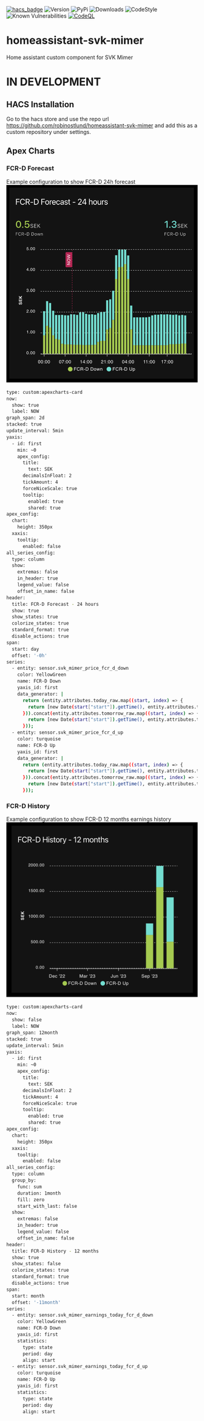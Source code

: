 [![hacs_badge](https://img.shields.io/badge/HACS-Default-orange.svg)](https://github.com/hacs/integration)
![Version](https://img.shields.io/github/v/release/robinostlund/homeassistant-svk-mimer)
![PyPi](https://img.shields.io/pypi/v/aiosvkmimer?label=latest%20pypi)
![Downloads](https://img.shields.io/github/downloads/robinostlund/homeassistant-svk-mimer/total)
![CodeStyle](https://img.shields.io/badge/code%20style-black-black)
![Known Vulnerabilities](https://snyk.io/test/github/robinostlund/homeassistant-svk-mimer/badge.svg)
[![CodeQL](https://github.com/robinostlund/homeassistant-svk-mimer/actions/workflows/codeql-analysis.yml/badge.svg)](https://github.com/robinostlund/homeassistant-svk-mimer/actions/workflows/codeql-analysis.yml)

# homeassistant-svk-mimer
Home assistant custom component for SVK Mimer

# IN DEVELOPMENT


## HACS Installation
Go to the hacs store and use the repo url https://github.com/robinostlund/homeassistant-svk-mimer and add this as a custom repository under settings.


## Apex Charts
### FCR-D Forecast
Example configuration to show FCR-D 24h forecast
![Alt text](assets/example-fcr-d-forecast.png?raw=true "FCR-D Forecast")
```bash
type: custom:apexcharts-card
now:
  show: true
  label: NOW
graph_span: 2d
stacked: true
update_interval: 5min
yaxis:
  - id: first
    min: ~0
    apex_config:
      title:
        text: SEK
      decimalsInFloat: 2
      tickAmount: 4
      forceNiceScale: true
      tooltip:
        enabled: true
        shared: true
apex_config:
  chart:
    height: 350px
  xaxis:
    tooltip:
      enabled: false
all_series_config:
  type: column
  show:
    extremas: false
    in_header: true
    legend_value: false
    offset_in_name: false
header:
  title: FCR-D Forecast - 24 hours
  show: true
  show_states: true
  colorize_states: true
  standard_format: true
  disable_actions: true
span:
  start: day
  offset: '-0h'
series:
  - entity: sensor.svk_mimer_price_fcr_d_down
    color: YellowGreen
    name: FCR-D Down
    yaxis_id: first
    data_generator: |
      return (entity.attributes.today_raw.map((start, index) => {
        return [new Date(start["start"]).getTime(), entity.attributes.today_raw[index]["value"]];
      })).concat(entity.attributes.tomorrow_raw.map((start, index) => {
        return [new Date(start["start"]).getTime(), entity.attributes.tomorrow_raw[index]["value"]];
      }));
  - entity: sensor.svk_mimer_price_fcr_d_up
    color: turquoise
    name: FCR-D Up
    yaxis_id: first
    data_generator: |
      return (entity.attributes.today_raw.map((start, index) => {
        return [new Date(start["start"]).getTime(), entity.attributes.today_raw[index]["value"]];
      })).concat(entity.attributes.tomorrow_raw.map((start, index) => {
        return [new Date(start["start"]).getTime(), entity.attributes.tomorrow_raw[index]["value"]];
      }));
```

### FCR-D History
Example configuration to show FCR-D 12 months earnings history
![Alt text](assets/example-fcr-d-history.png?raw=true "FCR-D History")
```bash
type: custom:apexcharts-card
now:
  show: false
  label: NOW
graph_span: 12month
stacked: true
update_interval: 5min
yaxis:
  - id: first
    min: ~0
    apex_config:
      title:
        text: SEK
      decimalsInFloat: 2
      tickAmount: 4
      forceNiceScale: true
      tooltip:
        enabled: true
        shared: true
apex_config:
  chart:
    height: 350px
  xaxis:
    tooltip:
      enabled: false
all_series_config:
  type: column
  group_by:
    func: sum
    duration: 1month
    fill: zero
    start_with_last: false
  show:
    extremas: false
    in_header: true
    legend_value: false
    offset_in_name: false
header:
  title: FCR-D History - 12 months
  show: true
  show_states: false
  colorize_states: true
  standard_format: true
  disable_actions: true
span:
  start: month
  offset: '-11month'
series:
  - entity: sensor.svk_mimer_earnings_today_fcr_d_down
    color: YellowGreen
    name: FCR-D Down
    yaxis_id: first
    statistics:
      type: state
      period: day
      align: start
  - entity: sensor.svk_mimer_earnings_today_fcr_d_up
    color: turquoise
    name: FCR-D Up
    yaxis_id: first
    statistics:
      type: state
      period: day
      align: start
```
